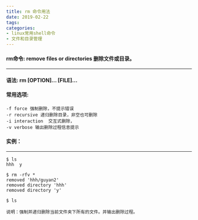 ```yaml
---
title: rm 命令用法
date: 2019-02-22
tags:
categories: 
- linux常用shell命令
- 文件和目录管理
---
```

#### **rm命令:**  **remove files or directories 删除文件或目录。**
---

<!-- more --> 
#### **语法:** rm [OPTION]... [FILE]...
#### **常用选项:** 
	-f force 强制删除，不提示错误
	-r recursive 递归删除目录，非空也可删除
	-i interaction  交互式删除， 
	-v verbose 输出删除过程信息提示

#### **实例：** 
---
	$ ls
	hhh  y
	
	$ rm -rfv *
	removed 'hhh/guyan2'
	removed directory 'hhh'
	removed directory 'y'

	$ ls
	
	说明：强制并递归删除当前文件夹下所有的文件。并输出删除过程。














